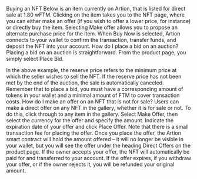 Buying an NFT
Below is an item currently on Artion, that is listed for direct sale at 1.80 wFTM.
Clicking on the item takes you to the NFT page, where you can either make an offer (if you wish to offer a lower price, for instance) or directly buy the item.
Selecting Make offer allows you to propose an alternate purchase price for the item. 
When Buy Now is selected, Artion connects to your wallet to confirm the transaction, transfer funds, and deposit the NFT into your account.
How do I place a bid on an auction? 
Placing a bid on an auction is straightforward. From the product page, you simply select Place Bid.

In the above example, the reserve price refers to the minimum price at which the seller wishes to sell the NFT. If the reserve price has not been met by the end of the auction, the sale is automatically canceled.
Remember that to place a bid, you must have a corresponding amount of tokens in your wallet and a minimal amount of FTM to cover transaction costs.
How do I make an offer on an NFT that is not for sale? 
Users can make a direct offer on any NFT in the gallery, whether it is for sale or not. To do this, click through to any item in the gallery.
Select Make Offer, then select the currency for the offer and specify the amount. Indicate the expiration date of your offer and click Place Offer.
Note that there is a small transaction fee for placing the offer.
Once you place the offer, the Artion smart contract will hold the amount offered – it will no longer be visible in your wallet, but you will see the offer under the heading Direct Offers on the product page.
If the owner accepts your offer, the NFT will automatically be paid for and transferred to your account. If the offer expires, if you withdraw your offer, or if the owner rejects it, you will be refunded your original amount.